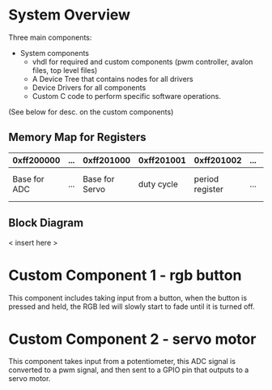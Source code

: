 # System Overview

Three main components:

- System components
    - vhdl for required and custom components (pwm controller, avalon files, top level files)
    - A Device Tree that contains nodes for all drivers
    - Device Drivers for all components
    - Custom C code to perform specific software operations.

(See below for desc. on the custom components)

## Memory Map for Registers

| 0xff200000 | ... | 0xff201000 | 0xff201001 | 0xff201002 | ... | 0xff202000 | 0xff202002 | ... | 0xff27ad4f | 0xff27ad50 | 0xff27ad51 | 0xff27ad52 | 0xff27ad53 |
| ---    | ---   | ---     | ---    | ---    | ---    | ---    | ---    | ---    | ---    | ---    | ---    | ---    | ---    |
| Base for ADC  | ... | Base for Servo | duty cycle | period register | ... | Base for RGB Button | Button Press Register | ... | Base for RGB | duty cycle red | duty cycle green | duty cycle blue | period register |

## Block Diagram

 < insert here >

# Custom Component 1 - rgb button

This component includes taking input from a button, when the button is pressed and held, the RGB led will slowly start to fade until it is turned off.

# Custom Component 2 - servo motor

This component takes input from a potentiometer, this ADC signal is converted to a pwm signal, and then sent to a GPIO pin that outputs to a servo motor.